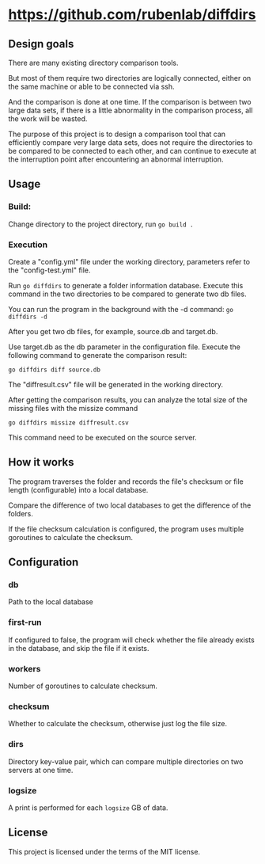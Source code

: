 # https://github.com/rubenlab/diffdirs

## Design goals

There are many existing directory comparison tools.

But most of them require two directories are logically connected, either on the same machine or able to be connected via ssh.

And the comparison is done at one time. If the comparison is between two large data sets, if there is a little abnormality in the comparison process, all the work will be wasted.

The purpose of this project is to design a comparison tool that can efficiently compare very large data sets, does not require the directories to be compared to be connected to each other, and can continue to execute at the interruption point after encountering an abnormal interruption.

## Usage

### Build:

Change directory to the project directory, run `go build .`

### Execution

Create a "config.yml" file under the working directory, parameters refer to the "config-test.yml" file.

Run `go diffdirs` to generate a folder information database. Execute this command in the two directories to be compared to generate two db files.

You can run the program in the background with the -d command: `go diffdirs -d`

After you get two db files, for example, source.db and target.db.

Use target.db as the db parameter in the configuration file. Execute the following command to generate the comparison result:

`go diffdirs diff source.db`

The "diffresult.csv" file will be generated in the working directory.

After getting the comparison results, you can analyze the total size of the missing files with the missize command

`go diffdirs missize diffresult.csv`

This command need to be executed on the source server.

## How it works

The program traverses the folder and records the file's checksum or file length (configurable) into a local database.

Compare the difference of two local databases to get the difference of the folders.

If the file checksum calculation is configured, the program uses multiple goroutines to calculate the checksum.

## Configuration

### db

Path to the local database

### first-run

If configured to false, the program will check whether the file already exists in the database, and skip the file if it exists.

### workers

Number of goroutines to calculate checksum.

### checksum

Whether to calculate the checksum, otherwise just log the file size.

### dirs

Directory key-value pair, which can compare multiple directories on two servers at one time.

### logsize

A print is performed for each `logsize` GB of data.

## License

This project is licensed under the terms of the MIT license.